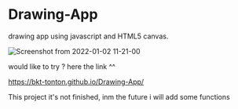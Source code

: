 # Drawing-App
drawing app using javascript and HTML5 canvas. 

![Screenshot from 2022-01-02 11-21-00](https://user-images.githubusercontent.com/82295321/147878983-706224b9-c0d8-4627-81f2-f7f739743c88.png)


would like to try ? here the link ^^

https://bkt-tonton.github.io/Drawing-App/


This project it's not finished, inm the future  i will add some functions 



